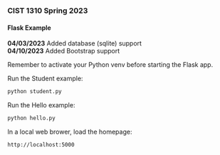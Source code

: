 ### CIST 1310 Spring 2023  
#### Flask Example  

**04/03/2023** Added database (sqlite) support   
**04/10/2023** Added Bootstrap support   

Remember to activate your Python venv before starting the Flask app.

Run the Student example:
```Python
python student.py
```

Run the Hello example:
```Python
python hello.py
```

In a local web brower, load the homepage:
```
http://localhost:5000
```